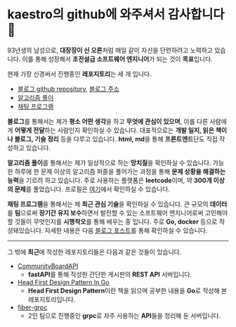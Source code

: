 # kaestro의 github에 와주셔서 감사합니다👋

93년생의 남성으로, **대장장이 신 오른**처럼 매일 같이 자신을 단련하려고 노력하고 있습니다. 이를 통해 성장해서 **초전설급 소프트웨어 엔지니어**가 되는 것이 **목표**입니다.

현재 가장 신경써서 진행중인 **레포지토리**는 세 개 입니다.

* [블로그 github repository](https://github.com/kaestro/kaestro.github.io/), [블로그 주소](https://kaestro.github.com)
* [알고리즘 풀이](https://github.com/kaestro/algorithms_v3)
* [채팅 프로그램](https://github.com/kaestro/ChatApplication)

**블로그**를 통해서는 제가 **평소 어떤 생각**을 하고 **무엇에 관심이 있으며**, 이를 다른 사람에게 **어떻게 전달**하는 사람인지 확인하실 수 있습니다. 대표적으로는 **개발 일지, 읽은 책이나 블로그, 기술 정리** 등을 다루고 있습니다. **html, md**을 통해 **프론트엔드**단도 직접 작성하고 있습니다.

**알고리즘 풀이**를 통해서는 제가 일상적으로 하는 **망치질**을 확인하실 수 있습니다. 가능한 하루에 한 문제 이상의 알고리즘 퍼즐을 풀어가는 과정을 통해 **문제 상황을 해결하는 능력**을 기르려 하고 있습니다. 주로 사용하는 플랫폼은 **leetcode**이며, 약 **300개 이상의 문제**를 풀었습니다. 프로필은 [여기](https://leetcode.com/didme07/)에서 확인하실 수 있습니다.

**채팅 프로그램**을 통해서는 제 **최근 관심 기술**을 확인하실 수 있습니다. 큰 규모의 **데이터**를 **팀**으로써 **장기간 유지 보수**하면서 발전할 수 있는 소프트웨어 엔지니어로써 고민해야할 것들이 무엇인지를 **시행착오**를 통해 배우는 중 입니다. 주로 **Go, docker** 등으로 작성돼있습니다. 자세한 내용은 다음 [블로그 포스트](https://kaestro.github.io/%EA%B0%9C%EB%B0%9C%EC%9D%BC%EC%A7%80/2024/02/26/Chat-Application-0.%EA%B0%9C%EC%9A%94.html)를 통해 확인하실 수 있습니다.

---

그 밖에 **최근**에 작성한 레포지토리들은 다음과 같은 것들이 있습니다.

* [CommunityBoardAPI](https://github.com/kaestro/CommunityBoardAPI)
  * **fastAPI**를 통해 작성한 간단한 게시판의 **REST API** 서버입니다.
* [Head First Design Pattern In Go](https://github.com/kaestro/head-first-design-pattern-in-go)
  * **Head First Design Pattern**이란 책을 읽으며 공부한 내용을 **Go**로 작성해 본 레포지토리입니다.
* [fiber-grpc](https://github.com/tldr-development/fiber-grpc)
  * 2인 팀으로 진행중인 **grpc**로 자주 사용하는 **API**들을 정리해 둔 서버입니다.

<!--
**kaestro/kaestro** is a ✨ _special_ ✨ repository because its `README.md` (this file) appears on your GitHub profile.

<!-- 🔭 I’m currently working on ...
- 💬 Ask me about ...
- 😄 Pronouns: ...
- ⚡ Fun fact: ...
- 👯 I’m looking to collaborate on:
- 🤔 I’m looking for help with:
- 🌱 I’m currently learning:
- 📫 How to reach me:
-->
